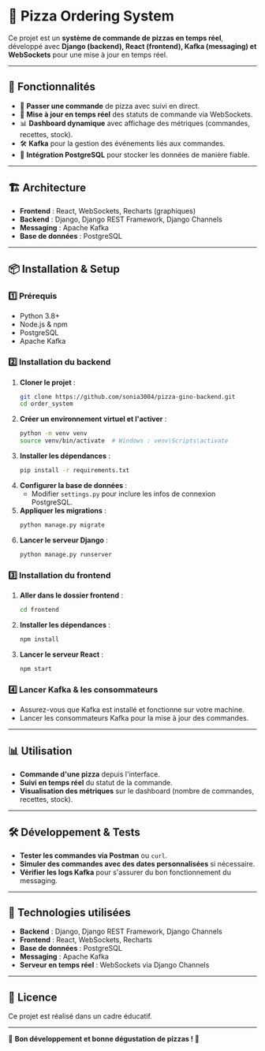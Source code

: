 # 🍕 Pizza Ordering System

Ce projet est un **système de commande de pizzas en temps réel**, développé avec **Django (backend), React (frontend), Kafka (messaging) et WebSockets** pour une mise à jour en temps réel.

---

## 🚀 Fonctionnalités

- 📌 **Passer une commande** de pizza avec suivi en direct.
- 🔄 **Mise à jour en temps réel** des statuts de commande via WebSockets.
- 📊 **Dashboard dynamique** avec affichage des métriques (commandes, recettes, stock).
- 🛠️ **Kafka** pour la gestion des événements liés aux commandes.
- 📡 **Intégration PostgreSQL** pour stocker les données de manière fiable.

---

## 🏗️ Architecture

- **Frontend** : React, WebSockets, Recharts (graphiques)
- **Backend** : Django, Django REST Framework, Django Channels
- **Messaging** : Apache Kafka
- **Base de données** : PostgreSQL

---

## 📦 Installation & Setup

### 1️⃣ Prérequis
- Python 3.8+
- Node.js & npm
- PostgreSQL
- Apache Kafka

### 2️⃣ Installation du backend

1. **Cloner le projet** :
   ```bash
   git clone https://github.com/sonia3004/pizza-gino-backend.git
   cd order_system
   ```
2. **Créer un environnement virtuel et l'activer** :
   ```bash
   python -m venv venv
   source venv/bin/activate  # Windows : venv\Scripts\activate
   ```
3. **Installer les dépendances** :
   ```bash
   pip install -r requirements.txt
   ```
4. **Configurer la base de données** :
   - Modifier `settings.py` pour inclure les infos de connexion PostgreSQL.
5. **Appliquer les migrations** :
   ```bash
   python manage.py migrate
   ```
6. **Lancer le serveur Django** :
   ```bash
   python manage.py runserver
   ```

### 3️⃣ Installation du frontend

1. **Aller dans le dossier frontend** :
   ```bash
   cd frontend
   ```
2. **Installer les dépendances** :
   ```bash
   npm install
   ```
3. **Lancer le serveur React** :
   ```bash
   npm start
   ```

### 4️⃣ Lancer Kafka & les consommateurs
- Assurez-vous que Kafka est installé et fonctionne sur votre machine.
- Lancer les consommateurs Kafka pour la mise à jour des commandes.

---

## 📊 Utilisation

- **Commande d'une pizza** depuis l'interface.
- **Suivi en temps réel** du statut de la commande.
- **Visualisation des métriques** sur le dashboard (nombre de commandes, recettes, stock).

---

## 🛠️ Développement & Tests

- **Tester les commandes via Postman** ou `curl`.
- **Simuler des commandes avec des dates personnalisées** si nécessaire.
- **Vérifier les logs Kafka** pour s'assurer du bon fonctionnement du messaging.

---

## 📜 Technologies utilisées

- **Backend** : Django, Django REST Framework, Django Channels
- **Frontend** : React, WebSockets, Recharts
- **Base de données** : PostgreSQL
- **Messaging** : Apache Kafka
- **Serveur en temps réel** : WebSockets via Django Channels

---

## 📄 Licence

Ce projet est réalisé dans un cadre éducatif.

---

🚀 **Bon développement et bonne dégustation de pizzas ! 🍕**


